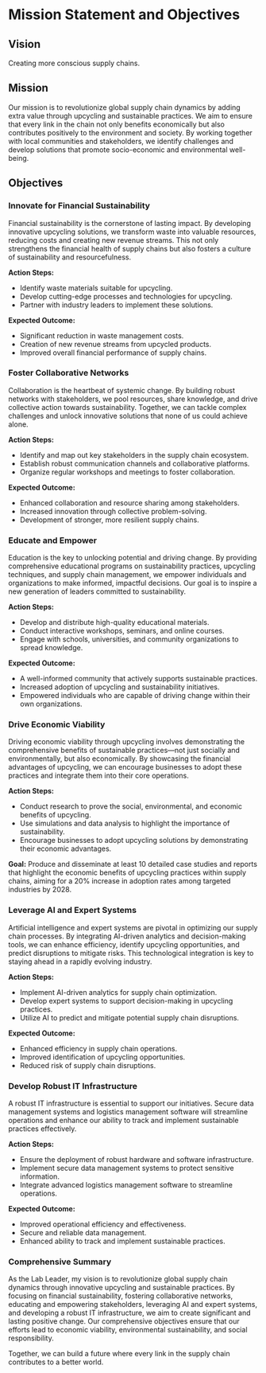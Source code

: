 # Mission Statement and Objectives

## Vision

Creating more conscious supply chains.

## Mission

Our mission is to revolutionize global supply chain dynamics by adding extra value through upcycling and sustainable practices. We aim to ensure that every link in the chain not only benefits economically but also contributes positively to the environment and society. By working together with local communities and stakeholders, we identify challenges and develop solutions that promote socio-economic and environmental well-being.

## Objectives

### Innovate for Financial Sustainability

Financial sustainability is the cornerstone of lasting impact. By developing innovative upcycling solutions, we transform waste into valuable resources, reducing costs and creating new revenue streams. This not only strengthens the financial health of supply chains but also fosters a culture of sustainability and resourcefulness.

**Action Steps:**
- Identify waste materials suitable for upcycling.
- Develop cutting-edge processes and technologies for upcycling.
- Partner with industry leaders to implement these solutions.

**Expected Outcome:**
- Significant reduction in waste management costs.
- Creation of new revenue streams from upcycled products.
- Improved overall financial performance of supply chains.

### Foster Collaborative Networks

Collaboration is the heartbeat of systemic change. By building robust networks with stakeholders, we pool resources, share knowledge, and drive collective action towards sustainability. Together, we can tackle complex challenges and unlock innovative solutions that none of us could achieve alone.

**Action Steps:**
- Identify and map out key stakeholders in the supply chain ecosystem.
- Establish robust communication channels and collaborative platforms.
- Organize regular workshops and meetings to foster collaboration.

**Expected Outcome:**
- Enhanced collaboration and resource sharing among stakeholders.
- Increased innovation through collective problem-solving.
- Development of stronger, more resilient supply chains.

### Educate and Empower

Education is the key to unlocking potential and driving change. By providing comprehensive educational programs on sustainability practices, upcycling techniques, and supply chain management, we empower individuals and organizations to make informed, impactful decisions. Our goal is to inspire a new generation of leaders committed to sustainability.

**Action Steps:**
- Develop and distribute high-quality educational materials.
- Conduct interactive workshops, seminars, and online courses.
- Engage with schools, universities, and community organizations to spread knowledge.

**Expected Outcome:**
- A well-informed community that actively supports sustainable practices.
- Increased adoption of upcycling and sustainability initiatives.
- Empowered individuals who are capable of driving change within their own organizations.

### Drive Economic Viability

Driving economic viability through upcycling involves demonstrating the comprehensive benefits of sustainable practices—not just socially and environmentally, but also economically. By showcasing the financial advantages of upcycling, we can encourage businesses to adopt these practices and integrate them into their core operations.

**Action Steps:**
- Conduct research to prove the social, environmental, and economic benefits of upcycling.
- Use simulations and data analysis to highlight the importance of sustainability.
- Encourage businesses to adopt upcycling solutions by demonstrating their economic advantages.

**Goal:**
Produce and disseminate at least 10 detailed case studies and reports that highlight the economic benefits of upcycling practices within supply chains, aiming for a 20% increase in adoption rates among targeted industries by 2028.

### Leverage AI and Expert Systems

Artificial intelligence and expert systems are pivotal in optimizing our supply chain processes. By integrating AI-driven analytics and decision-making tools, we can enhance efficiency, identify upcycling opportunities, and predict disruptions to mitigate risks. This technological integration is key to staying ahead in a rapidly evolving industry.

**Action Steps:**
- Implement AI-driven analytics for supply chain optimization.
- Develop expert systems to support decision-making in upcycling practices.
- Utilize AI to predict and mitigate potential supply chain disruptions.

**Expected Outcome:**
- Enhanced efficiency in supply chain operations.
- Improved identification of upcycling opportunities.
- Reduced risk of supply chain disruptions.

### Develop Robust IT Infrastructure

A robust IT infrastructure is essential to support our initiatives. Secure data management systems and logistics management software will streamline operations and enhance our ability to track and implement sustainable practices effectively.

**Action Steps:**
- Ensure the deployment of robust hardware and software infrastructure.
- Implement secure data management systems to protect sensitive information.
- Integrate advanced logistics management software to streamline operations.

**Expected Outcome:**
- Improved operational efficiency and effectiveness.
- Secure and reliable data management.
- Enhanced ability to track and implement sustainable practices.

### Comprehensive Summary

As the Lab Leader, my vision is to revolutionize global supply chain dynamics through innovative upcycling and sustainable practices. By focusing on financial sustainability, fostering collaborative networks, educating and empowering stakeholders, leveraging AI and expert systems, and developing a robust IT infrastructure, we aim to create significant and lasting positive change. Our comprehensive objectives ensure that our efforts lead to economic viability, environmental sustainability, and social responsibility.

Together, we can build a future where every link in the supply chain contributes to a better world.
